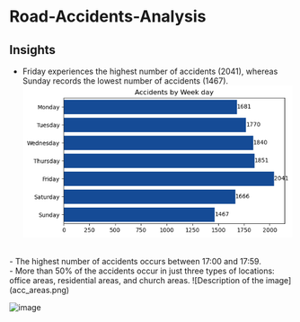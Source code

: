 # Road-Accidents-Analysis




## Insights
- Friday experiences the highest number of accidents (2041), whereas Sunday records the lowest number of accidents (1467).
![Description of the image](acc_weekday.png)
<br>
- The highest number of accidents occurs between 17:00 and 17:59.
<br>
- More than 50% of the accidents occur in just three types of locations: office areas, residential areas, and church areas.
![Description of the image](acc_areas.png)

![image](https://github.com/user-attachments/assets/f837008e-2fb6-44eb-89ae-115ebdadb4ce)
